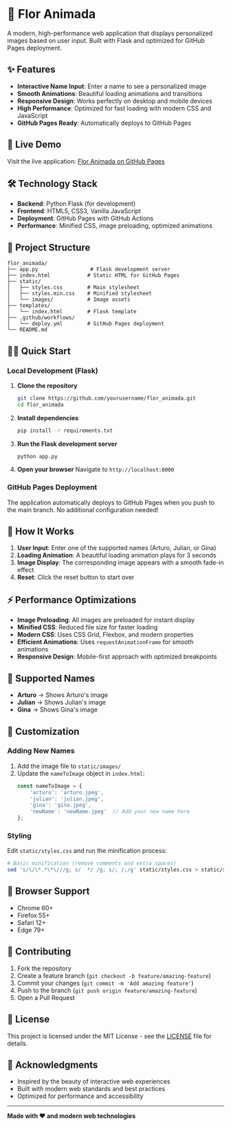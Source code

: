 # 🌸 Flor Animada

A modern, high-performance web application that displays personalized images based on user input. Built with Flask and optimized for GitHub Pages deployment.

## ✨ Features

- **Interactive Name Input**: Enter a name to see a personalized image
- **Smooth Animations**: Beautiful loading animations and transitions
- **Responsive Design**: Works perfectly on desktop and mobile devices
- **High Performance**: Optimized for fast loading with modern CSS and JavaScript
- **GitHub Pages Ready**: Automatically deploys to GitHub Pages

## 🚀 Live Demo

Visit the live application: [Flor Animada on GitHub Pages](https://yourusername.github.io/flor_animada)

## 🛠️ Technology Stack

- **Backend**: Python Flask (for development)
- **Frontend**: HTML5, CSS3, Vanilla JavaScript
- **Deployment**: GitHub Pages with GitHub Actions
- **Performance**: Minified CSS, image preloading, optimized animations

## 📁 Project Structure

```
flor_animada/
├── app.py                 # Flask development server
├── index.html            # Static HTML for GitHub Pages
├── static/
│   ├── styles.css        # Main stylesheet
│   ├── styles.min.css    # Minified stylesheet
│   └── images/           # Image assets
├── templates/
│   └── index.html        # Flask template
├── .github/workflows/
│   └── deploy.yml        # GitHub Pages deployment
└── README.md
```

## 🏃‍♂️ Quick Start

### Local Development (Flask)

1. **Clone the repository**
   ```bash
   git clone https://github.com/yourusername/flor_animada.git
   cd flor_animada
   ```

2. **Install dependencies**
   ```bash
   pip install -r requirements.txt
   ```

3. **Run the Flask development server**
   ```bash
   python app.py
   ```

4. **Open your browser**
   Navigate to `http://localhost:8000`

### GitHub Pages Deployment

The application automatically deploys to GitHub Pages when you push to the main branch. No additional configuration needed!

## 🎨 How It Works

1. **User Input**: Enter one of the supported names (Arturo, Julian, or Gina)
2. **Loading Animation**: A beautiful loading animation plays for 3 seconds
3. **Image Display**: The corresponding image appears with a smooth fade-in effect
4. **Reset**: Click the reset button to start over

## ⚡ Performance Optimizations

- **Image Preloading**: All images are preloaded for instant display
- **Minified CSS**: Reduced file size for faster loading
- **Modern CSS**: Uses CSS Grid, Flexbox, and modern properties
- **Efficient Animations**: Uses `requestAnimationFrame` for smooth animations
- **Responsive Design**: Mobile-first approach with optimized breakpoints

## 🎯 Supported Names

- **Arturo** → Shows Arturo's image
- **Julian** → Shows Julian's image  
- **Gina** → Shows Gina's image

## 🔧 Customization

### Adding New Names

1. Add the image file to `static/images/`
2. Update the `nameToImage` object in `index.html`:
   ```javascript
   const nameToImage = {
       'arturo': 'arturo.jpeg',
       'julian': 'julian.jpeg',
       'gina': 'gina.jpeg',
       'newName': 'newName.jpeg'  // Add your new name here
   };
   ```

### Styling

Edit `static/styles.css` and run the minification process:
```bash
# Basic minification (remove comments and extra spaces)
sed 's/\/\*.*\*\///g; s/  */ /g; s/; /;/g' static/styles.css > static/styles.min.css
```

## 📱 Browser Support

- Chrome 60+
- Firefox 55+
- Safari 12+
- Edge 79+

## 🤝 Contributing

1. Fork the repository
2. Create a feature branch (`git checkout -b feature/amazing-feature`)
3. Commit your changes (`git commit -m 'Add amazing feature'`)
4. Push to the branch (`git push origin feature/amazing-feature`)
5. Open a Pull Request

## 📄 License

This project is licensed under the MIT License - see the [LICENSE](LICENSE) file for details.

## 🙏 Acknowledgments

- Inspired by the beauty of interactive web experiences
- Built with modern web standards and best practices
- Optimized for performance and accessibility

---

**Made with ❤️ and modern web technologies**
